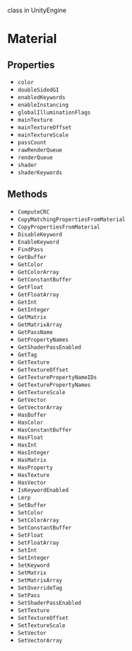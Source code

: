 class in UnityEngine
# Material

## Properties
- `color`
- `doubleSidedGI`
- `enabledKeywords`
- `enableInstancing`
- `globalIlluminationFlags`
- `mainTexture`
- `mainTextureOffset`
- `mainTextureScale`
- `passCount`
- `rawRenderQueue`
- `renderQueue`
- `shader`
- `shaderKeywords`
## Methods
- `ComputeCRC`
- `CopyMatchingPropertiesFromMaterial`
- `CopyPropertiesFromMaterial`
- `DisableKeyword`
- `EnableKeyword`
- `FindPass`
- `GetBuffer`
- `GetColor`
- `GetColorArray`
- `GetConstantBuffer`
- `GetFloat`
- `GetFloatArray`
- `GetInt`
- `GetInteger`
- `GetMatrix`
- `GetMatrixArray`
- `GetPassName`
- `GetPropertyNames`
- `GetShaderPassEnabled`
- `GetTag`
- `GetTexture`
- `GetTextureOffset`
- `GetTexturePropertyNameIDs`
- `GetTexturePropertyNames`
- `GetTextureScale`
- `GetVector`
- `GetVectorArray`
- `HasBuffer`
- `HasColor`
- `HasConstantBuffer`
- `HasFloat`
- `HasInt`
- `HasInteger`
- `HasMatrix`
- `HasProperty`
- `HasTexture`
- `HasVector`
- `IsKeywordEnabled`
- `Lerp`
- `SetBuffer`
- `SetColor`
- `SetColorArray`
- `SetConstantBuffer`
- `SetFloat`
- `SetFloatArray`
- `SetInt`
- `SetInteger`
- `SetKeyword`
- `SetMatrix`
- `SetMatrixArray`
- `SetOverrideTag`
- `SetPass`
- `SetShaderPassEnabled`
- `SetTexture`
- `SetTextureOffset`
- `SetTextureScale`
- `SetVector`
- `SetVectorArray`
